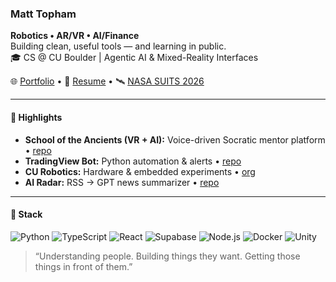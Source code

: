### Matt Topham

**Robotics • AR/VR • AI/Finance**  
Building clean, useful tools — and learning in public.  
🎓 CS @ CU Boulder | Agentic AI & Mixed-Reality Interfaces  

🌐 [Portfolio](https://thetopham.github.io) • 💼 [Resume](https://thetopham.github.io/views/resume.html) • 🛰️ [NASA SUITS 2026](https://github.com/nasa-suits-challenge/suits-2026)

---

#### 🧩 Highlights
- **School of the Ancients (VR + AI):** Voice-driven Socratic mentor platform • [repo](https://github.com/thetopham/school-of-the-ancients-vr)  
- **TradingView Bot:** Python automation & alerts • [repo](https://github.com/thetopham/tradingview-bot)  
- **CU Robotics:** Hardware & embedded experiments • [org](https://github.com/CU-Robotics)  
- **AI Radar:** RSS → GPT news summarizer • [repo](https://github.com/thetopham/ai-radar)

---

#### 🧰 Stack
![Python](https://img.shields.io/badge/-Python-3776AB?logo=python&logoColor=white)
![TypeScript](https://img.shields.io/badge/-TypeScript-3178C6?logo=typescript&logoColor=white)
![React](https://img.shields.io/badge/-React-20232A?logo=react&logoColor=61DAFB)
![Supabase](https://img.shields.io/badge/-Supabase-3FCF8E?logo=supabase&logoColor=white)
![Node.js](https://img.shields.io/badge/-Node.js-339933?logo=node.js&logoColor=white)
![Docker](https://img.shields.io/badge/-Docker-2496ED?logo=docker&logoColor=white)
![Unity](https://img.shields.io/badge/-Unity-000?logo=unity&logoColor=white)

> “Understanding people. Building things they want. Getting those things in front of them.”
